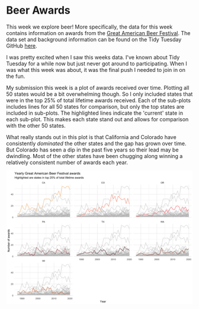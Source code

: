 # Beer Awards

This week we explore beer!
More specifically, the data for this week contains information on awards from
 the [Great American Beer Festival](https://www.greatamericanbeerfestival.com/).
The data set and background information can be found on the Tidy Tuesday
 GitHub [here](https://github.com/rfordatascience/tidytuesday/tree/master/data/2020/2020-10-20).

I was pretty excited when I saw this weeks data.
I've known about Tidy Tuesday for a while now but just never got around to
 participating.
When I was what this week was about, it was the final push I needed to join in
 on the fun.
 
My submission this week is a plot of awards received over time.
Plotting all 50 states would be a bit overwhelming though.
So I only included states that were in the top 25% of total lifetime awards
 received.
Each of the sub-plots includes lines for all 50 states for comparison, but only
 the top states are included in sub-plots.
The highlighted lines indicate the 'current' state in each sub-plot.
This makes each state stand out and allows for comparison with the other 50
 states.
 
What really stands out in this plot is that California and Colorado have
 consistently *dominated* the other states and the gap has grown over time.
But Colorado has seen a dip in the past five years so their lead may be
 dwindling.
Most of the other states have been chugging along winning a relatively 
 consistent number of awards each year.
 
![yearly GABF awards](yearly-awards-most-awarded-states.png)
